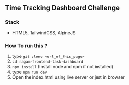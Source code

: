 ## Time Tracking Dashboard Challenge


### Stack

-  HTML5, TailwindCSS, AlpineJS


### How To run this ?

1. type `git clone <url_of_this_page>`
2. `cd ragam-frontend-task-dashboard`
3. `npm install` (Install node and npm if not installed)
4. type `npm run dev`
5. Open the index.html using live server or just in browser